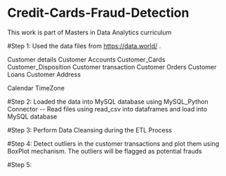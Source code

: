 # Credit-Cards-Fraud-Detection
This work is part of Masters in Data Analytics curriculum

#Step 1:  Used the data files from https://data.world/ .

Customer details
Customer Accounts
Customer_Cards
Customer_Disposition
Customer transaction
Customer Orders
Customer Loans
Customer Address

Calendar
TimeZone

#Step 2: Loaded the data into MySQL database using MySQL_Python Connector
  -- Read files using read_csv into dataframes and load into MySQL database

#Step 3: Perform Data Cleansing during the ETL Process

#Step 4: Detect outliers in the customer transactions and plot them using BoxPlot mechanism. The outliers will be flagged as potential frauds 

#Step 5: 
